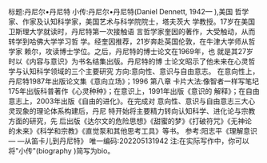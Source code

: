 标题:丹尼尔•丹尼特
小传:丹尼尔•丹尼特(Daniel Dennett, 1942—
),美国
哲学家、作家及认知科学家，美国艺术与科学院院士，塔夫茨大
学教授。17岁在美国卫斯理大学就读时，丹尼特第一次接触语
言哲学家奎因的著作，大受触动，从而转学到哈佛大学学习哲
学。经奎因推荐，21岁奔赴英国伦敦，在牛津大学师从哲学家
赖尔，攻读博士学位。之后，丹尼特的博士论文在1969年，也
就是其27岁时以《内容与意识》为书名结集出版。丹尼特的博
士论文昭示了他未来在心灵哲学与认知科学领域的三个主要研究
方向:意向性、意识与自由意志。
在意向性上，丹尼特1987年出版论文集《意向立场》；1996
第八章
卡片大法:像智者一样写笔圮
175年出版科普著作《心灵种种》；在意识上，1991年出版《意识的
解释》；在自由意志上，2003年出版《自由的进化》。在完成对
意向性、意识与自由意志三大心灵现象的理论体系构建后，丹尼
特开始将主要精力转向认知科学、进化论与宗教方面的研究，先
后出版《达尔文的危险思想》《甜蜜的梦》《打破符咒》《无神论
的未来》《科学和宗教》《直觉泵和其他思考工具》等书。
参考:阳志平《理解意识—
—从笛卡儿到丹尼特》
唯一编码:202205131942
注:在实际写作中，你可以将"小传"(biography )简写为bio。